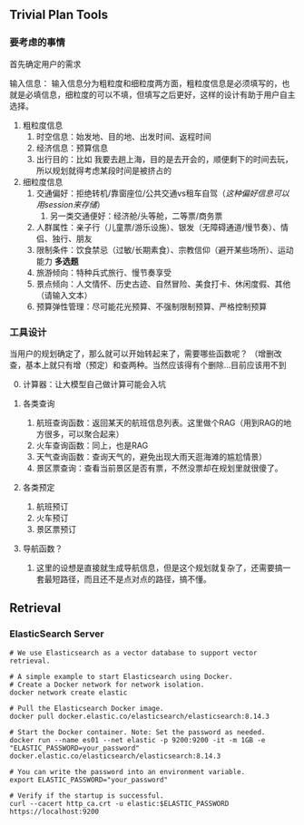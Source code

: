 ## Trivial Plan Tools


### 要考虑的事情

首先确定用户的需求

输入信息：
输入信息分为粗粒度和细粒度两方面，粗粒度信息是必须填写的，也就是必填信息，细粒度的可以不填，但填写之后更好，这样的设计有助于用户自主选择。
1. 粗粒度信息
    1. 时空信息：始发地、目的地、出发时间、返程时间
    2. 经济信息：预算信息
    3. 出行目的：比如 我要去趟上海，目的是去开会的，顺便剩下的时间去玩，所以规划就得考虑某段时间是被挤占的
2. 细粒度信息
    1. 交通偏好：拒绝转机/靠窗座位/公共交通vs租车自驾（_这种偏好信息可以用session来存储_） 
        1. 另一类交通便好：经济舱/头等舱，二等票/商务票
    2. 人群属性：亲子行（儿童票/游乐设施）、银发（无障碍通道/慢节奏）、情侣、独行、朋友
    3. 限制条件：饮食禁忌（过敏/长期素食）、宗教信仰（避开某些场所）、运动能力  **多选题**
    4. 旅游倾向：特种兵式旅行、慢节奏享受
    5. 景点倾向：人文情怀、历史古迹、自然冒险、美食打卡、休闲度假、其他（请输入文本）
    6. 预算弹性管理：尽可能花光预算、不强制限制预算、严格控制预算
    


### 工具设计

当用户的规划确定了，那么就可以开始转起来了，需要哪些函数呢？
（增删改查，基本上就只有增（预定）和查两种。当然应该得有个删除...目前应该用不到

0. 计算器：让大模型自己做计算可能会入坑
1. 各类查询 
    1. 航班查询函数：返回某天的航班信息列表。这里做个RAG（用到RAG的地方很多，可以聚合起来）
    2. 火车查询函数：同上，也是RAG
    3. 天气查询函数：查询天气的，避免出现大雨天逛海滩的尴尬情景）
    4. 景区票查询：查看当前景区是否有票，不然没票却在规划里就很傻了。
2. 各类预定
    1. 航班预订
    2. 火车预订
    3. 景区票预订

3. 导航函数？
    1. 这里的设想是直接就生成导航信息，但是这个规划就复杂了，还需要搞一套最短路径，而且还不是点对点的路径，搞不懂。



## Retrieval


### ElasticSearch Server
```shell
# We use Elasticsearch as a vector database to support vector retrieval.

# A simple example to start Elasticsearch using Docker.
# Create a Docker network for network isolation.
docker network create elastic

# Pull the Elasticsearch Docker image.
docker pull docker.elastic.co/elasticsearch/elasticsearch:8.14.3

# Start the Docker container. Note: Set the password as needed.
docker run --name es01 --net elastic -p 9200:9200 -it -m 1GB -e "ELASTIC_PASSWORD=your_password" docker.elastic.co/elasticsearch/elasticsearch:8.14.3

# You can write the password into an environment variable.
export ELASTIC_PASSWORD="your_password"

# Verify if the startup is successful.
curl --cacert http_ca.crt -u elastic:$ELASTIC_PASSWORD https://localhost:9200
```